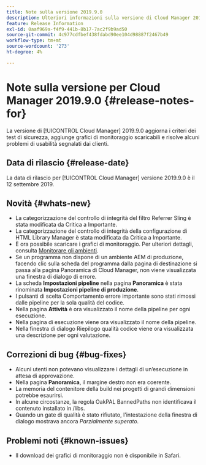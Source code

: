 ```yaml
---
title: Note sulla versione 2019.9.0
description: Ulteriori informazioni sulla versione di Cloud Manager 2019.9.0.
feature: Release Information
exl-id: 0aaf969a-f4f9-441b-8b17-7ac2f9b9ad50
source-git-commit: 4c977cdfbef438fdabd90ee104d98887f2467b49
workflow-type: tm+mt
source-wordcount: '273'
ht-degree: 4%

---
```


# Note sulla versione per Cloud Manager 2019.9.0 {#release-notes-for}

La versione di [!UICONTROL Cloud Manager] 2019.9.0 aggiorna i criteri dei test di sicurezza, aggiunge grafici di monitoraggio scaricabili e risolve alcuni problemi di usabilità segnalati dai clienti.

## Data di rilascio {#release-date}

La data di rilascio per [!UICONTROL Cloud Manager] versione 2019.9.0 è il 12 settembre 2019.

## Novità {#whats-new}

* La categorizzazione del controllo di integrità del filtro Referrer Sling è stata modificata da Critica a Importante.
* La categorizzazione del controllo di integrità della configurazione di HTML Library Manager è stata modificata da Critica a Importante.
* È ora possibile scaricare i grafici di monitoraggio. Per ulteriori dettagli, consulta [Monitorare gli ambienti](/help/using/monitoring-environments.md).
* Se un programma non dispone di un ambiente AEM di produzione, facendo clic sulla scheda del programma dalla pagina di destinazione si passa alla pagina Panoramica di Cloud Manager, non viene visualizzata una finestra di dialogo di errore.
* La scheda **Impostazioni pipeline** nella pagina **Panoramica** è stata rinominata **Impostazioni pipeline di produzione**.
* I pulsanti di scelta Comportamento errore importante sono stati rimossi dalle pipeline per la sola qualità del codice.
* Nella pagina **Attività** è ora visualizzato il nome della pipeline per ogni esecuzione.
* Nella pagina di esecuzione viene ora visualizzato il nome della pipeline.
* Nella finestra di dialogo Riepilogo qualità codice viene ora visualizzata una descrizione per ogni valutazione.

## Correzioni di bug {#bug-fixes}

* Alcuni utenti non potevano visualizzare i dettagli di un’esecuzione in attesa di approvazione.
* Nella pagina **Panoramica**, il margine destro non era coerente.
* La memoria del contenitore della build nei progetti di grandi dimensioni potrebbe esaurirsi.
* In alcune circostanze, la regola OakPAL BannedPaths non identificava il contenuto installato in /libs.
* Quando un gate di qualità è stato rifiutato, l&#39;intestazione della finestra di dialogo mostrava ancora *Parzialmente superato*.

## Problemi noti {#known-issues}

* Il download dei grafici di monitoraggio non è disponibile in Safari.
